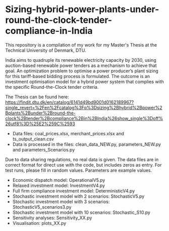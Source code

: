 # Sizing-hybrid-power-plants-under-round-the-clock-tender-compliance-in-India

This repository is a compilation of my work for my Master's Thesis at the Technical University of Denmark, DTU. 

India aims to quadruple its renewable electricity capacity by 2030, using auction-based renewable power tenders as a mechanism to achieve that goal.
An optimization problem to optimise a power producer’s plant sizing for this tariff-based bidding process is formulated. The outcome is an investment optimisation model for a hybrid power system that complies with the specific Round-the-Clock tender criteria.

The Thesis can be found here: https://findit.dtu.dk/en/catalog/6141d49bd9001d0162189967?single_revert=%2Fen%2Fcatalog%3Fq%3Dsizing%2Bhybrid%2Bpower%2Bplants%2Bunder%2Bround-the-clock%2Btender%2Bcompliance%2Bin%2BIndia%26show_single%3Doff%26utf8%3D%25E2%259C%2593

- Data files: coal_prices.xlsx, merchant_prices.xlsx and ts_output_clean.csv
- Data is processed in the files: clean_data_NEW.py, parameters_NEW.py and parameters_Scenarios.py

Due to data sharing regulations, no real data is given. The data files are in correct format for direct use with the code, but includes zeros as entry. For test runs, please fill in random values. 
Parameters are example values.

- Economic dispatch model: OperationalV5.py
- Relaxed investment model: InvestmentV4.py
- Full firm compliance investment model: DeterministicV4.py
- Stochastic investment model with 2 scenarios: StochasticV5.py
- Stochastic investment model with 3 scenarios: StochasticV5_scenarios3.py
- Stochastic investment model with 10 scenarios: Stochastic_S10.py
- Sensitivity analyses: Sensitivity_XX.py
- Visualisation: plots_XX.py
